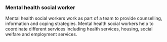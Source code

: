 ###  Mental health social worker

Mental health social workers work as part of a team to provide counselling,
information and coping strategies. Mental health social workers help to
coordinate different services including health services, housing, social
welfare and employment services.
